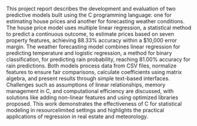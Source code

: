 This project report describes the development and evaluation of two predictive models built using the C programming language: one for estimating house prices and
another for forecasting weather conditions. The house price model uses multiple
linear regression, a statistical method to predict a continuous outcome, to estimate prices based on seven property features, achieving 88.33% accuracy within a
$10,000 error margin. The weather forecasting model combines linear regression
for predicting temperature and logistic regression, a method for binary classification, for predicting rain probability, reaching 81.00% accuracy for rain predictions.
Both models process data from CSV files, normalize features to ensure fair comparisons, calculate coefficients using matrix algebra, and present results through
simple text-based interfaces. Challenges such as assumptions of linear relationships, memory management in C, and computational efficiency are discussed, with
solutions like adding non-linear features and using optimized libraries proposed.
This work demonstrates the effectiveness of C for statistical modeling in resourcelimited settings and highlights the practical applications of regression in real estate
and meteorology.
